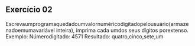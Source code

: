 ## Exercício 02

Escrevaumprogramaquedadoumvalornuméricodigitadopelousuário(armazenadoemumavariável inteira), imprima cada umdos seus dígitos porextenso. 
Exemplo: 
Númerodigitado: 4571 
Resultado: quatro,cinco,sete,um